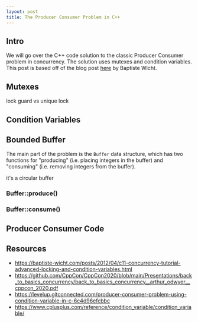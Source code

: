 ```yaml
---
layout: post
title: The Producer Consumer Problem in C++
---
```


## Intro

We will go over the C++ code solution to the classic Producer Consumer problem in concurrency.
The solution uses mutexes and condition variables.
This post is based off of the blog post [here](https://baptiste-wicht.com/posts/2012/04/c11-concurrency-tutorial-advanced-locking-and-condition-variables.html) by Baptiste Wicht.

## Mutexes
lock guard vs unique lock

## Condition Variables

## Bounded Buffer
The main part of the problem is the `Buffer` data structure, which has two functions for "producing" (i.e. placing integers in the buffer) and "consuming" (i.e. removing integers from the buffer).

it's a circular buffer

### Buffer::produce()

### Buffer::consume()

## Producer Consumer Code

## Resources
- https://baptiste-wicht.com/posts/2012/04/c11-concurrency-tutorial-advanced-locking-and-condition-variables.html
- https://github.com/CppCon/CppCon2020/blob/main/Presentations/back_to_basics_concurrency/back_to_basics_concurrency__arthur_odwyer__cppcon_2020.pdf
- https://levelup.gitconnected.com/producer-consumer-problem-using-condition-variable-in-c-6c4d96efcbbc
- https://www.cplusplus.com/reference/condition_variable/condition_variable/